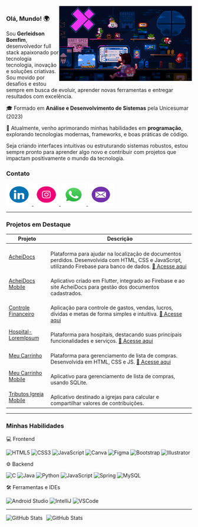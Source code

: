 <img align="right" alt="GIF" src="https://github.com/Gerleidson/Gerleidson/blob/master/gifs/intro.gif" width="360px">

### **Olá, Mundo!** 🌍

Sou **Gerleidson Bomfim**, desenvolvedor full stack apaixonado por tecnologia tecnologia, inovação e soluções criativas. Sou movido por desafios e estou sempre em busca de evoluir, aprender novas ferramentas e entregar resultados com excelência.

🎓 Formado em **Análise e Desenvolvimento de Sistemas** pela Unicesumar (2023)

🚀 Atualmente, venho aprimorando minhas habilidades em **programação**, explorando tecnologias modernas, frameworks, e boas práticas de código.

Seja criando interfaces intuitivas ou estruturando sistemas robustos, estou sempre pronto para aprender algo novo e contribuir com projetos que impactam positivamente o mundo da tecnologia.

 ### Contato
 
  <a href="https://www.linkedin.com/in/gerleidsonBomfim" target="_blank">
    <img src="https://github.com/Gerleidson/Gerleidson/blob/master/gifs/linkdin.gif" width="70" height="60" alt="LinkedIn logo">
  </a>
  <a href="https://instagram.com/gerleidson" target="_blank">
    <img src="https://github.com/Gerleidson/Gerleidson/blob/master/gifs/insta1.gif" width="70" height="60" alt="Instagram logo">
  </a>
  <a href="https://api.whatsapp.com/send?phone=+5571992777540" target="_blank">
    <img src="https://github.com/Gerleidson/Gerleidson/blob/master/gifs/whats.gif" width="70" height="60" alt="WhatsApp logo">
  </a>
  <a href="mailto:gerleidson.bomfim@gmail.com" target="_blank">
    <img src="https://github.com/Gerleidson/Gerleidson/blob/master/gifs/mail5.gif" width="70" height="60" alt="Gmail logo">
  </a>

--- 

### Projetos em Destaque

| Projeto | Descrição |
| ------- | --------- |
| [AcheiDocs](https://acheidocs.vercel.app/) | <br>Plataforma para ajudar na localização de documentos perdidos. Desenvolvida com HTML, CSS e JavaScript, utilizando Firebase para banco de dados. [🔗 Acesse aqui](https://acheidocs.vercel.app/) |
| [AcheiDocs Mobile](https://github.com/Gerleidson/AcheiDocsApp) | <br>Aplicativo criado em Flutter, integrado ao Firebase e ao site AcheiDocs para gestão dos documentos cadastrados. |
| [Controle Financeiro](https://controllefinanceiro.vercel.app/) | <br>Aplicação para controle de gastos, vendas, lucros, dívidas e metas de forma simples e intuitiva. [🔗 Acesse aqui](https://controllefinanceiro.vercel.app/) |
| [Hospital-LoremIpsum](https://hospital-lorem-ipsum.vercel.app/) | <br>Plataforma para hospitais, destacando suas principais funcionalidades e serviços. [🔗 Acesse aqui](https://hospital-lorem-ipsum.vercel.app/) |
| [Meu Carrinho](https://compra-mensal.vercel.app/) | <br>Plataforma para gerenciamento de lista de compras. Desenvolvida em HTML, CSS e JS. [🔗 Acesse aqui](https://compra-mensal.vercel.app/) |
| [Meu Carrinho Mobile](https://github.com/Gerleidson/App-MeuCarrinho) | <br>Aplicativo para gerenciamento de lista de compras, usando SQLite. |
| [Tributos Igreja Mobile](https://github.com/Gerleidson/App-TributosVPB) | <br>Aplicativo destinado a igrejas para calcular e compartilhar valores de contribuições. |

---

### Minhas Habilidades

💻 Frontend
<p align="left">
  <img src="https://cdn.jsdelivr.net/gh/devicons/devicon@latest/icons/html5/html5-original.svg" height="40" alt="HTML5"/>
  <img src="https://cdn.jsdelivr.net/gh/devicons/devicon@latest/icons/css3/css3-original.svg" height="40" alt="CSS3"/>
  <img src="https://cdn.jsdelivr.net/gh/devicons/devicon/icons/javascript/javascript-original.svg" height="40" alt="JavaScript"/>
  <img src="https://cdn.jsdelivr.net/gh/devicons/devicon/icons/canva/canva-original.svg" height="40" alt="Canva"/>
  <img src="https://cdn.jsdelivr.net/gh/devicons/devicon/icons/figma/figma-original.svg" height="40" alt="Figma"/>
  <img src="https://cdn.jsdelivr.net/gh/devicons/devicon@latest/icons/bootstrap/bootstrap-original.svg" height="40" alt="Bootstrap"/>
  <img src="https://cdn.jsdelivr.net/gh/devicons/devicon/icons/illustrator/illustrator-plain.svg" height="40" alt="Illustrator"/>
</p>

⚙️ Backend
<p align="left">
  <img src="https://cdn.jsdelivr.net/gh/devicons/devicon/icons/c/c-original.svg" height="40" alt="C"/>
  <img src="https://cdn.jsdelivr.net/gh/devicons/devicon/icons/java/java-original.svg" height="40" alt="Java"/>
  <img src="https://cdn.jsdelivr.net/gh/devicons/devicon/icons/python/python-original.svg" height="40" alt="Python"/>
  <img src="https://cdn.jsdelivr.net/gh/devicons/devicon/icons/javascript/javascript-original.svg" height="40" alt="JavaScript"/>
  <img src="https://cdn.jsdelivr.net/gh/devicons/devicon/icons/spring/spring-original-wordmark.svg" height="40" alt="Spring"/>
  <img src="https://cdn.jsdelivr.net/gh/devicons/devicon/icons/mysql/mysql-original.svg" height="40" alt="MySQL"/>
</p>

🛠 Ferramentas e IDEs
<p align="left">
  <img src="https://cdn.jsdelivr.net/gh/devicons/devicon/icons/androidstudio/androidstudio-original.svg" height="40" alt="Android Studio"/>
  <img src="https://cdn.jsdelivr.net/gh/devicons/devicon/icons/intellij/intellij-original.svg" height="40" alt="IntelliJ"/>
  <img src="https://cdn.jsdelivr.net/gh/devicons/devicon/icons/vscode/vscode-original.svg" height="40" alt="VSCode"/>
</p>

---

<p>
  <img 
    align="left" 
    alt="GitHub Stats" 
    height="200" 
    style="padding-right: 10px;" 
    src="https://github-readme-stats.vercel.app/api?username=Gerleidson&show_icons=true&theme=tokyonight&include_all_commits=true&locale=pt-br" 
  />

<img 
      align="left" 
      alt="GitHub Stats" 
      height="200" 
      src="https://github-readme-stats.vercel.app/api/top-langs/?username=Gerleidson&theme=tokyonight&layout=compact&custom_title=Tecnologias&langs_count=9" 
  />

</p>

